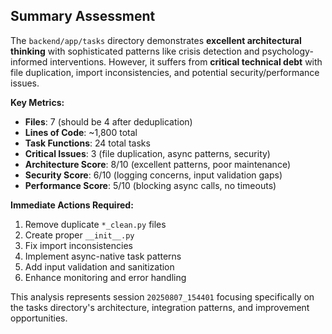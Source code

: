 ## Summary Assessment

The `backend/app/tasks` directory demonstrates **excellent architectural thinking** with sophisticated patterns like crisis detection and psychology-informed interventions. However, it suffers from **critical technical debt** with file duplication, import inconsistencies, and potential security/performance issues.

**Key Metrics:**
- **Files**: 7 (should be 4 after deduplication)
- **Lines of Code**: ~1,800 total
- **Task Functions**: 24 total tasks
- **Critical Issues**: 3 (file duplication, async patterns, security)
- **Architecture Score**: 8/10 (excellent patterns, poor maintenance)
- **Security Score**: 6/10 (logging concerns, input validation gaps)
- **Performance Score**: 5/10 (blocking async calls, no timeouts)

**Immediate Actions Required:**
1. Remove duplicate `*_clean.py` files
2. Create proper `__init__.py`
3. Fix import inconsistencies 
4. Implement async-native task patterns
5. Add input validation and sanitization
6. Enhance monitoring and error handling

This analysis represents session `20250807_154401` focusing specifically on the tasks directory's architecture, integration patterns, and improvement opportunities.
